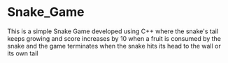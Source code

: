 # Snake_Game
This is a simple Snake Game developed using C++ where the snake's tail keeps growing and score increases by 10  when a fruit is consumed by the snake and the game terminates when the snake hits its head to the wall or its own tail
